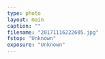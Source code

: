 ```yaml
---
type: photo
layout: main
caption: ""
filename: "20171116222605.jpg"
fstop: "Unknown"
exposure: "Unknown"
---
```

